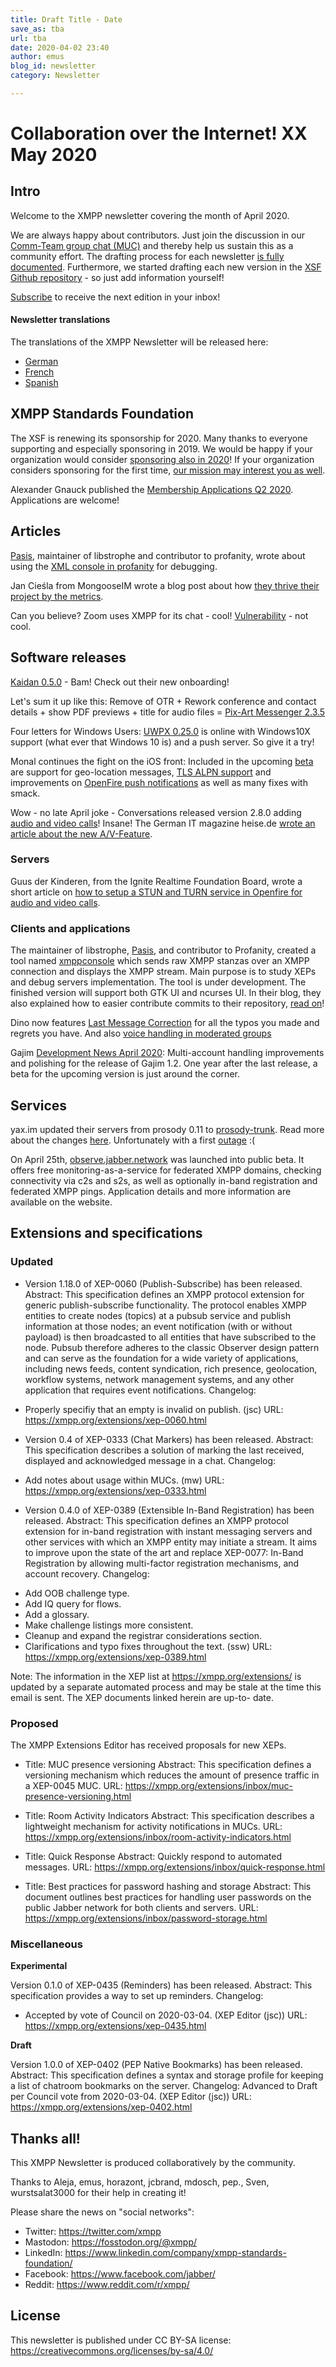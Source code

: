 ```yaml
---
title: Draft Title - Date
save_as: tba
url: tba
date: 2020-04-02 23:40
author: emus
blog_id: newsletter
category: Newsletter

---
```


# Collaboration over the Internet! XX May 2020

## Intro

Welcome to the XMPP newsletter covering the month of April 2020.

We are always happy about contributors. Just join the discussion in our [Comm-Team group chat (MUC)](xmpp:commteam@muc.xmpp.org?join) and thereby help us sustain this as a community effort. The drafting process for each newsletter [is fully documented](https://wiki.xmpp.org/web/News_and_Articles_for_the_next_XMPP_Newsletter).
Furthermore, we started drafting each new version in the [XSF Github repository](https://github.com/xsf/xmpp.org/pulls) - so just add information yourself!

[Subscribe](https://tinyletter.com/xmpp) to receive the next edition in your inbox!


#### Newsletter translations

The translations of the XMPP Newsletter will be released here:

- [German](https://www.jabber.de/)
- [French](https://linuxfr.org/tags/xmpp/public)
- [Spanish](https://www.jabber.de/)


## XMPP Standards Foundation

The XSF is renewing its sponsorship for 2020. Many thanks to everyone supporting and especially sponsoring in 2019. We would be happy if your organization would consider [sponsoring also in 2020](https://mail.jabber.org/pipermail/standards/2020-April/037254.html)! If your organization considers sponsoring for the first time, [our mission may interest you as well](https://xmpp.org/about/xsf/mission).

Alexander Gnauck published the [Membership Applications Q2 2020](https://wiki.xmpp.org/web/Membership_Applications_Q2_2020). Applications are welcome!


## Articles

[Pasis](https://github.com/pasis), maintainer of libstrophe and contributor to profanity, wrote about using the [XML console in profanity](https://profanity-im.github.io/blog/post/xml-console-in-profanity/) for debugging.

Jan Cieśla from MongooseIM wrote a blog post about how [they thrive their project by the metrics](https://www.erlang-solutions.com/blog/how-data-drives-mongooseim.html).

Can you believe? Zoom uses XMPP for its chat - cool! [Vulnerability](https://blog.talosintelligence.com/2020/04/zoom-user-enumeration.html) - not cool.

## Software releases

[Kaidan 0.5.0](https://www.kaidan.im/2020/04/06/kaidan-0.5.0/) - Bam! Check out their new onboarding!

Let's sum it up like this: Remove of OTR + Rework conference and contact details + show PDF previews + title for audio files = [Pix-Art Messenger 2.3.5](https://github.com/kriztan/Pix-Art-Messenger/blob/master/CHANGELOG.md)

Four letters for Windows Users: [UWPX 0.25.0](https://github.com/UWPX/UWPX-Client/releases/tag/v.0.25.0.0) is online with Windows10X support (what ever that Windows 10 is) and a push server. So give it a try!

Monal continues the fight on the iOS front: Included in the upcoming [beta](https://monal.im/blog/4-6-betas/) are support for geo-location messages, [TLS ALPN support](https://github.com/anurodhp/Monal/issues/206) and improvements on [OpenFire push notifications](https://github.com/anurodhp/Monal/issues/354) as well as many fixes with smack.

Wow - no late April joke - Conversations released version 2.8.0 adding [audio and video calls](https://twitter.com/iNPUTmice/status/1254662039592742913)! Insane! The German IT magazine heise.de [wrote an article about the new A/V-Feature](https://www.heise.de/newsticker/meldung/Conversations-Open-Source-Messenger-mit-Audio-und-Videoanruf-4711187.html).


### Servers

Guus der Kinderen, from the Ignite Realtime Foundation Board, wrote a short article on [how to setup a STUN and TURN service in Openfire for audio and video calls](https://discourse.igniterealtime.org/t/preparing-openfire-for-audio-video-calls-with-conversations/87828).


### Clients and applications

The maintainer of libstrophe, [Pasis](https://github.com/pasis), and contributor to Profanity, created a tool named [xmppconsole](https://github.com/pasis/xmppconsole) which sends raw XMPP stanzas over an XMPP connection and displays the XMPP stream. Main purpose is to study XEPs and debug servers implementation.
The tool is under development. The finished version will support both GTK UI and ncurses UI. In their blog, they also explained how to easier contribute commits to their repository, [read on](https://profanity-im.github.io/blog/post/contributing-a-patch-via-github/)!

Dino now features [Last Message Correction](https://github.com/dino/dino/commit/871ff33ac79f3d17b0260b8bfcd27780038edd6d) for all the typos you made and regrets you have. And also [voice handling in moderated groups](https://github.com/dino/dino/commit/2631a9bdbaf9a40f329f05c55c6e2ea38efeb10c)

Gajim [Development News April 2020](https://gajim.org/post/2020-04-28-development-news-april/): Multi-account handling improvements and polishing for the release of Gajim 1.2. One year after the last release, a beta for the upcoming version is just around the corner.

## Services

yax.im updated their servers from prosody 0.11 to [prosody-trunk](https://hg.prosody.im/trunk/file/d0e6d5bc7ea2/CHANGES). Read more about the changes [here](https://yaxim.org/blog/2020/04/23/new-prosody-on-yax-dot-im/). Unfortunately with a first [outage](https://yaxim.org/blog/2020/04/27/multi-day-message-archive-outage/) :(

On April 25th, [observe.jabber.network](https://observe.jabber.network) was launched into public beta. It offers free monitoring-as-a-service for federated XMPP domains, checking connectivity via c2s and s2s, as well as optionally in-band registration and federated XMPP pings. Application details and more information are available on the website.


## Extensions and specifications


### Updated

- Version 1.18.0 of XEP-0060 (Publish-Subscribe) has been released.
Abstract:
This specification defines an XMPP protocol extension for generic publish-subscribe functionality. The protocol enables XMPP entities to create nodes (topics) at a pubsub service and publish information at those nodes; an event notification (with or without payload) is then broadcasted to all entities that have subscribed to the node. Pubsub 
therefore adheres to the classic Observer design pattern and can serve as the foundation for a wide variety of applications, including news feeds, content syndication, rich presence, geolocation, workflow systems, network management systems, and any other application that requires event notifications.
Changelog: 
* Properly specifiy that an empty <item/> is invalid on publish. (jsc)
URL: https://xmpp.org/extensions/xep-0060.html

- Version 0.4 of XEP-0333 (Chat Markers) has been released.
Abstract:
This specification describes a solution of marking the last received, displayed and acknowledged message in a chat.
Changelog:
* Add notes about usage within MUCs. (mw)
URL: https://xmpp.org/extensions/xep-0333.html

- Version 0.4.0 of XEP-0389 (Extensible In-Band Registration) has been released.
Abstract:
This specification defines an XMPP protocol extension for in-band  registration with instant messaging servers and other services with which an XMPP entity may initiate a stream. It aims to improve upon the  state of the art and replace XEP-0077: In-Band Registration by allowing multi-factor registration mechanisms, and account recovery.
Changelog:
* Add OOB challenge type.
* Add IQ query for flows.
* Add a glossary.
* Make challenge listings more consistent.
* Cleanup and expand the registrar considerations section.
* Clarifications and typo fixes throughout the text. (ssw)
URL: https://xmpp.org/extensions/xep-0389.html

Note: The information in the XEP list at https://xmpp.org/extensions/
is updated by a separate automated process and may be stale at the
time this email is sent. The XEP documents linked herein are up-to-
date.

### Proposed

The XMPP Extensions Editor has received proposals for new XEPs.

- Title: MUC presence versioning
Abstract: This specification defines a versioning mechanism which reduces the amount of presence traffic in a XEP-0045 MUC.
URL: https://xmpp.org/extensions/inbox/muc-presence-versioning.html

- Title: Room Activity Indicators
Abstract: This specification describes a lightweight mechanism for activity notifications in MUCs.
URL: https://xmpp.org/extensions/inbox/room-activity-indicators.html

- Title: Quick Response
Abstract: Quickly respond to automated messages.
URL: https://xmpp.org/extensions/inbox/quick-response.html

- Title: Best practices for password hashing and storage
Abstract: This document outlines best practices for handling user 
passwords on the public Jabber network for both clients and servers.
URL: https://xmpp.org/extensions/inbox/password-storage.html   

### Miscellaneous

**Experimental**

Version 0.1.0 of XEP-0435 (Reminders) has been released.
Abstract: 
This specification provides a way to set up reminders.
Changelog:
* Accepted by vote of Council on 2020-03-04. (XEP Editor (jsc))
URL: https://xmpp.org/extensions/xep-0435.html

**Draft**

Version 1.0.0 of XEP-0402 (PEP Native Bookmarks) has been released.
Abstract: This specification defines a syntax and storage profile for keeping a
list of chatroom bookmarks on the server.
Changelog: Advanced to Draft per Council vote from 2020-03-04. (XEP Editor (jsc))
URL: https://xmpp.org/extensions/xep-0402.html


## Thanks all!

This XMPP Newsletter is produced collaboratively by the community.

Thanks to Aleja, emus, horazont, jcbrand, mdosch, pep., Sven, wurstsalat3000 for their help in creating it!

Please share the news on "social networks":

* Twitter: https://twitter.com/xmpp
* Mastodon: https://fosstodon.org/@xmpp/
* LinkedIn: https://www.linkedin.com/company/xmpp-standards-foundation/
* Facebook: https://www.facebook.com/jabber/
* Reddit: https://www.reddit.com/r/xmpp/


## License

This newsletter is published under CC BY-SA license: https://creativecommons.org/licenses/by-sa/4.0/
